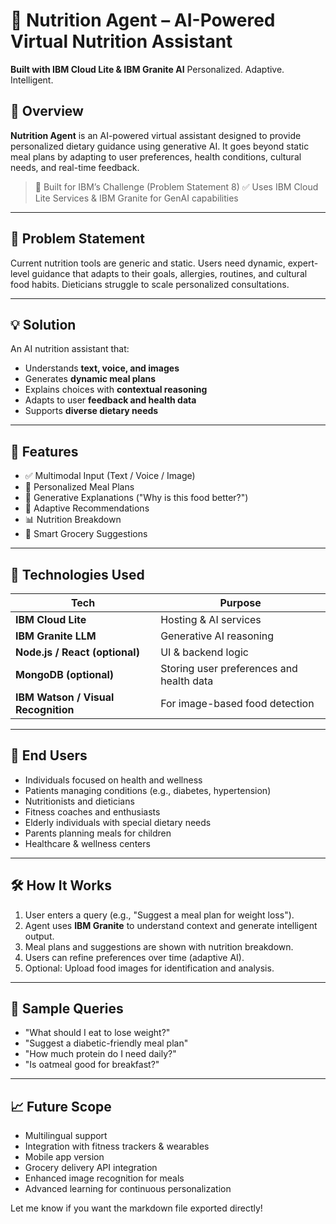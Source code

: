 # 🧠 Nutrition Agent – AI-Powered Virtual Nutrition Assistant

**Built with IBM Cloud Lite & IBM Granite AI**
Personalized. Adaptive. Intelligent.

## 🚀 Overview

**Nutrition Agent** is an AI-powered virtual assistant designed to provide personalized dietary guidance using generative AI. It goes beyond static meal plans by adapting to user preferences, health conditions, cultural needs, and real-time feedback.

> 📢 Built for IBM’s Challenge (Problem Statement 8)
> ✅ Uses IBM Cloud Lite Services & IBM Granite for GenAI capabilities

---

## 🎯 Problem Statement

Current nutrition tools are generic and static. Users need dynamic, expert-level guidance that adapts to their goals, allergies, routines, and cultural food habits. Dieticians struggle to scale personalized consultations.

---

## 💡 Solution

An AI nutrition assistant that:

* Understands **text, voice, and images**
* Generates **dynamic meal plans**
* Explains choices with **contextual reasoning**
* Adapts to user **feedback and health data**
* Supports **diverse dietary needs**

---

## 🧩 Features

* ✅ Multimodal Input (Text / Voice / Image)
* 🥗 Personalized Meal Plans
* 🧠 Generative Explanations ("Why is this food better?")
* 🔄 Adaptive Recommendations
* 📊 Nutrition Breakdown
* 🛒 Smart Grocery Suggestions

---

## 🔧 Technologies Used

| Tech                                | Purpose                                  |
| ----------------------------------- | ---------------------------------------- |
| **IBM Cloud Lite**                  | Hosting & AI services                    |
| **IBM Granite LLM**                 | Generative AI reasoning                  |
| **Node.js / React (optional)**      | UI & backend logic                       |
| **MongoDB (optional)**              | Storing user preferences and health data |
| **IBM Watson / Visual Recognition** | For image-based food detection           |

---

## 👤 End Users

* Individuals focused on health and wellness
* Patients managing conditions (e.g., diabetes, hypertension)
* Nutritionists and dieticians
* Fitness coaches and enthusiasts
* Elderly individuals with special dietary needs
* Parents planning meals for children
* Healthcare & wellness centers

---

## 🛠️ How It Works

1. User enters a query (e.g., "Suggest a meal plan for weight loss").
2. Agent uses **IBM Granite** to understand context and generate intelligent output.
3. Meal plans and suggestions are shown with nutrition breakdown.
4. Users can refine preferences over time (adaptive AI).
5. Optional: Upload food images for identification and analysis.

---

## 📌 Sample Queries

* "What should I eat to lose weight?"
* "Suggest a diabetic-friendly meal plan"
* "How much protein do I need daily?"
* "Is oatmeal good for breakfast?"

---

## 📈 Future Scope

* Multilingual support
* Integration with fitness trackers & wearables
* Mobile app version
* Grocery delivery API integration
* Enhanced image recognition for meals
* Advanced learning for continuous personalization


Let me know if you want the markdown file exported directly!
